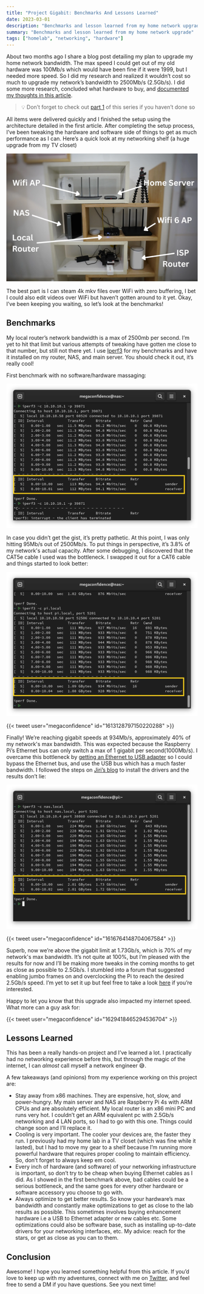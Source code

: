 ```yaml
---
title: "Project Gigabit: Benchmarks And Lessons Learned"
date: 2023-03-01
description: "Benchmarks and lesson learned from my home network upgrade"
summary: "Benchmarks and lesson learned from my home network upgrade"
tags: ["homelab", "networking", "hardware"]
---
```


About two months ago I share a blog post detailing my plan to upgrade my home network bandwidth. The max speed I could get out of my old hardware was 100Mb/s which would have been fine if it were 1999, but I needed more speed. So I did my research and realized it wouldn’t cost so much to upgrade my network’s bandwidth to 2500Mb/s (2.5Gb/s). I did some more research, concluded what hardware to buy, and [documented my thoughts in this article](https://confidence.sh/blog/project-gigabit-upgrading-my-home-network-bandwidth-to-25-gigabits/).

>💡 Don’t forget to check out [part 1](https://confidence.sh/blog/project-gigabit-upgrading-my-home-network-bandwidth-to-25-gigabits/) of this series if you haven’t done so

All items were delivered quickly and I finished the setup using the architecture detailed in the first article. After completing the setup process, I’ve been tweaking the hardware and software side of things to get as much performance as I can. Here’s a quick look at my networking shelf (a huge upgrade from my TV closet)

![Local Network Physical Layout](./images/local_network_physical_layout.webp)

The best part is I can steam 4k mkv files over WiFi with zero buffering, I bet I could also edit videos over WiFi but haven’t gotten around to it yet. Okay, I’ve been keeping you waiting, so let’s look at the benchmarks! 

## Benchmarks

My local router’s network bandwidth is a max of 2500mb per second. I’m yet to hit that limit but various attempts of tweaking have gotten me close to that number, but still not there yet. I use [Iperf3](https://iperf.fr/iperf-download.php) for my benchmarks and have it installed on my router, NAS, and main server. You should check it out, it’s really cool!

First benchmark with no software/hardware massaging:

![Screenshot from 2023-01-07 13-29-29.png-mh.webp](./images/Screenshot_from_2023-01-07_13-29-29.png-mh.webp)

In case you didn’t get the gist, it’s pretty pathetic. At this point, I was only hitting 95Mb/s out of 2500Mb/s. To put things in perspective, it’s 3.8% of my network's actual capacity. After some debugging, I discovered that the CAT5e cable I used was the bottleneck. I swapped it out for a CAT6 cable and things started to look better:

![Screenshot from 2023-01-07 13-17-44.png-mh.webp](./images/Screenshot_from_2023-01-07_13-17-44.png-mh.webp)

{{< tweet user="megaconfidence" id="1613128797150220288" >}}

Finally! We’re reaching gigabit speeds at 934Mb/s, approximately 40% of my network's max bandwidth. This was expected because the Raspberry Pi’s Ethernet bus can only switch a max of 1 gigabit per second(1000Mb/s). I overcame this bottleneck by [getting an Ethernet to USB adapter](https://confidence.sh/blog/project-gigabit-upgrading-my-home-network-bandwidth-to-25-gigabits/#4-home-server) so I could bypass the Ethernet bus, and use the USB bus which has a much faster bandwidth. I followed the steps on [Jiri’s blog](https://www.jiribrejcha.net/2022/07/plugable-2-5-gigabit-ethernet-to-usb-3-0-multigigabit-adapter/) to install the drivers and the results don’t lie:

![Screenshot from 2023-01-21 10-38-49.png-mh.webp](./images/Screenshot_from_2023-01-21_10-38-49.png-mh.webp)

{{< tweet user="megaconfidence" id="1616764148704067584" >}}

Superb, now we’re above the gigabit limit at 1.73Gb/s, which is 70% of my network's max bandwidth. It’s not quite at 100%, but I’m pleased with the results for now and I’ll be making more tweaks in the coming months to get as close as possible to 2.5Gb/s. I stumbled into a forum that suggested enabling jumbo frames on and overclocking the Pi to reach the desired 2.5Gb/s speed. I’m yet to set it up but feel free to take a look [here](https://forums.raspberrypi.com/viewtopic.php?t=278985#p1787271) if you’re interested.

Happy to let you know that this upgrade also impacted my internet speed. What more can a guy ask for:

{{< tweet user="megaconfidence" id="1629418465294536704" >}}

## Lessons Learned

This has been a really hands-on project and I’ve learned a lot. I practically had no networking experience before this, but through the magic of the internet, I can *almost* call myself a network engineer 😅.

A few takeaways (and opinions) from my experience working on this project are:

- Stay away from x86 machines. They are expensive, hot, slow, and power-hungry. My main server and NAS are Raspberry Pi 4s with ARM CPUs and are absolutely efficient. My local router is an x86 mini PC and runs very hot. I couldn’t get an ARM equivalent pc with 2.5Gb/s networking and 4 LAN ports, so I had to go with this one. Things could change soon and I’ll replace it.
- Cooling is very important. The cooler your devices are, the faster they run. I previously had my home lab in a TV closet (which was fine while it lasted), but I had to move my gear to a shelf because I’m running more powerful hardware that requires proper cooling to maintain efficiency. So, don’t forget to always keep em cool.
- Every inch of hardware (and software) of your networking infrastructure is important, so don’t try to be cheap when buying Ethernet cables as I did. As I showed in the first benchmark above, bad cables could be a serious bottleneck, and the same goes for every other hardware or software accessory you choose to go with.
- Always optimize to get better results. So know your hardware’s max bandwidth and constantly make optimizations to get as close to the lab results as possible. This sometimes involves buying enhancement hardware i.e a USB to Ethernet adapter or new cables etc. Some optimizations could also be software base, such as installing up-to-date drivers for your networking interfaces, etc. My advice: reach for the stars, or get as close as you can to them.

## Conclusion

Awesome! I hope you learned something helpful from this article. If you’d love to keep up with my adventures, connect with me on [Twitter](https://twitter.com/megaconfidence), and feel free to send a DM if you have questions. See you next time!
